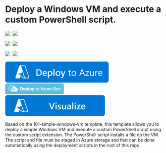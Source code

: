 # Deploy a Windows VM and execute a custom PowerShell script.

<IMG SRC="https://azurequickstartsservice.blob.core.windows.net/badges/201-vm-custom-script-windows/PublicLastTestDate.svg" />&nbsp;
<IMG SRC="https://azurequickstartsservice.blob.core.windows.net/badges/201-vm-custom-script-windows/PublicDeployment.svg" />&nbsp;

<IMG SRC="https://azurequickstartsservice.blob.core.windows.net/badges/201-vm-custom-script-windows/FairfaxLastTestDate.svg" />&nbsp;
<IMG SRC="https://azurequickstartsservice.blob.core.windows.net/badges/201-vm-custom-script-windows/FairfaxDeployment.svg" />&nbsp;

<IMG SRC="https://azurequickstartsservice.blob.core.windows.net/badges/201-vm-custom-script-windows/BestPracticeResult.svg" />&nbsp;
<IMG SRC="https://azurequickstartsservice.blob.core.windows.net/badges/201-vm-custom-script-windows/CredScanResult.svg" />&nbsp;

<a href="https://portal.azure.com/#create/Microsoft.Template/uri/https%3A%2F%2Fraw.githubusercontent.com%2FAzure%2Fazure-quickstart-templates%2Fmaster%2F201-vm-custom-script-windows%2Fazuredeploy.json" target="_blank">
    <img src="https://raw.githubusercontent.com/Azure/azure-quickstart-templates/master/1-CONTRIBUTION-GUIDE/images/deploytoazure.svg"/>
</a>
<a href="https://portal.azure.us/#create/Microsoft.Template/uri/https%3A%2F%2Fraw.githubusercontent.com%2FAzure%2Fazure-quickstart-templates%2Fmaster%2F201-vm-custom-script-windows%2Fazuredeploy.json" target="_blank">
<img src="https://raw.githubusercontent.com/Azure/azure-quickstart-templates/master/1-CONTRIBUTION-GUIDE/images/deploytoazuregov.png"
</a>
<a href="http://armviz.io/#/?load=https%3A%2F%2Fraw.githubusercontent.com%2FAzure%2Fazure-quickstart-templates%2Fmaster%2F201-vm-custom-script-windows%2Fazuredeploy.json" target="_blank">
    <img src="https://raw.githubusercontent.com/Azure/azure-quickstart-templates/master/1-CONTRIBUTION-GUIDE/images/visualizebutton.svg"/>
</a>

Based on the 101-simple-windows-vm template, this template allows you to deploy a simple Windows VM and execute a custom PowerShell script using the custom script extension. The PowerShell script installs a file on the VM.  The script and file must be staged in Azure storage and that can be done automatically using the deployment scripts in the root of this repo.


